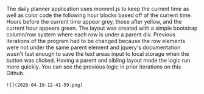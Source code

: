 The daily planner application uses moment.js to keep the current time as well as color code the following hour blocks based off of the current time. Hours before the current time appear grey, those after yellow, and the current hour appears green. The layout was created with a simple bootstrap column/row system where each row is under a parent div. 
    Previous iterations of the program had to be changed because the row elements were not under the same parent element and jquery's documentation wasn't fast enough to save the text areas input to local storage when the button was clicked. Having a parent and sibling layout made the logic run more quickly. You can see the previous logic in prior iterations on this Github. 

    ![](2020-04-19-12-41-59.png)